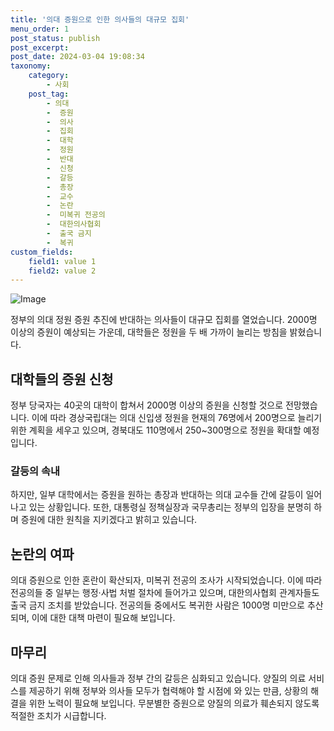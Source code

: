 ```yaml
---
title: '의대 증원으로 인한 의사들의 대규모 집회'
menu_order: 1
post_status: publish
post_excerpt: 
post_date: 2024-03-04 19:08:34
taxonomy:
    category:
        - 사회
    post_tag:
        - 의대
        -  증원
        -  의사
        -  집회
        -  대학
        -  정원
        -  반대
        -  신청
        -  갈등
        -  총장
        -  교수
        -  논란
        -  미복귀 전공의
        -  대한의사협회
        -  출국 금지
        -  복귀
custom_fields:
    field1: value 1
    field2: value 2
---
```


![Image](https://imgnews.pstatic.net/image/023/2024/03/04/0003819979_001_20240304065701067.jpg?type=w647)

정부의 의대 정원 증원 추진에 반대하는 의사들이 대규모 집회를 열었습니다. 2000명 이상의 증원이 예상되는 가운데, 대학들은 정원을 두 배 가까이 늘리는 방침을 밝혔습니다.
## 대학들의 증원 신청
정부 당국자는 40곳의 대학이 합쳐서 2000명 이상의 증원을 신청할 것으로 전망했습니다. 이에 따라 경상국립대는 의대 신입생 정원을 현재의 76명에서 200명으로 늘리기 위한 계획을 세우고 있으며, 경북대도 110명에서 250~300명으로 정원을 확대할 예정입니다.
### 갈등의 속내
하지만, 일부 대학에서는 증원을 원하는 총장과 반대하는 의대 교수들 간에 갈등이 일어나고 있는 상황입니다. 또한, 대통령실 정책실장과 국무총리는 정부의 입장을 분명히 하며 증원에 대한 원칙을 지키겠다고 밝히고 있습니다.
## 논란의 여파
의대 증원으로 인한 혼란이 확산되자, 미복귀 전공의 조사가 시작되었습니다. 이에 따라 전공의들 중 일부는 행정·사법 처벌 절차에 들어가고 있으며, 대한의사협회 관계자들도 출국 금지 조치를 받았습니다. 전공의들 중에서도 복귀한 사람은 1000명 미만으로 추산되며, 이에 대한 대책 마련이 필요해 보입니다.
## 마무리
의대 증원 문제로 인해 의사들과 정부 간의 갈등은 심화되고 있습니다. 양질의 의료 서비스를 제공하기 위해 정부와 의사들 모두가 협력해야 할 시점에 와 있는 만큼, 상황의 해결을 위한 노력이 필요해 보입니다. 무분별한 증원으로 양질의 의료가 훼손되지 않도록 적절한 조치가 시급합니다.
